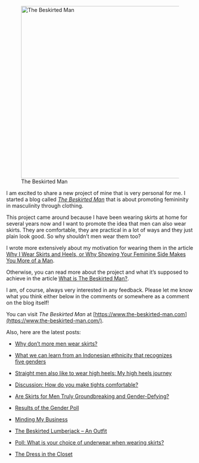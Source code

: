 <figure><img loading="lazy" decoding="async" src="avatar.jpg" alt="The Beskirted Man" style="width:462px;height:462px"><figcaption>The Beskirted Man</figcaption></figure>

I am excited to share a new project of mine that is very personal for me. I started a blog called *[The Beskirted Man](https://www.the-beskirted-man.com/)* that is about promoting femininity in masculinity through clothing.

This project came around because I have been wearing skirts at home for several years now and I want to promote the idea that men can also wear skirts. They are comfortable, they are practical in a lot of ways and they just plain look good. So why shouldn’t men wear them too?

I wrote more extensively about my motivation for wearing them in the article [Why I Wear Skirts and Heels, or Why Showing Your Feminine Side Makes You More of a Man](https://www.the-beskirted-man.com/skirts-and-dresses/why-i-wear-skirts-and-heels-or-why-showing-your-feminine-side-makes-you-more-of-a-man/).

Otherwise, you can read more about the project and what it’s supposed to achieve in the article [What is The Beskirted Man?](https://www.the-beskirted-man.com/general/what-is-the-beskirted-man/).

I am, of course, always very interested in any feedback. Please let me know what you think either below in the comments or somewhere as a comment on the blog itself!

You can visit *The Beskirted Man* at [https://www.the-beskirted-man.com](https://www.the-beskirted-man.com/).

Also, here are the latest posts:

-   [Why don’t more men wear skirts?](https://www.the-beskirted-man.com/in-the-media/why-dont-more-men-wear-skirts/)
    
-   [What we can learn from an Indonesian ethnicity that recognizes five genders](https://www.the-beskirted-man.com/in-the-media/what-we-can-learn-from-an-indonesian-ethnicity-that-recognizes-five-genders/)
    
-   [Straight men also like to wear high heels: My high heels journey](https://www.the-beskirted-man.com/in-the-media/straight-men-also-like-to-wear-high-heels-my-high-heels-journey/)
    
-   [Discussion: How do you make tights comfortable?](https://www.the-beskirted-man.com/styling/discussion-how-do-you-make-tights-comfortable/)
    
-   [Are Skirts for Men Truly Groundbreaking and Gender-Defying?](https://www.the-beskirted-man.com/in-the-media/are-skirts-for-men-truly-groundbreaking-and-gender-defying/)
    
-   [Results of the Gender Poll](https://www.the-beskirted-man.com/gender/results-of-the-gender-poll/)
    
-   [Minding My Business](https://www.the-beskirted-man.com/in-the-media/minding-my-business/)
    
-   [The Beskirted Lumberjack – An Outfit](https://www.the-beskirted-man.com/outfits/the-beskirted-lumberjack-an-outfit/)
    
-   [Poll: What is your choice of underwear when wearing skirts?](https://www.the-beskirted-man.com/polls/poll-what-is-your-choice-of-underwear-when-wearing-skirts/)
    
-   [The Dress in the Closet](https://www.the-beskirted-man.com/skirts-and-dresses/the-dress-in-the-closet/)
